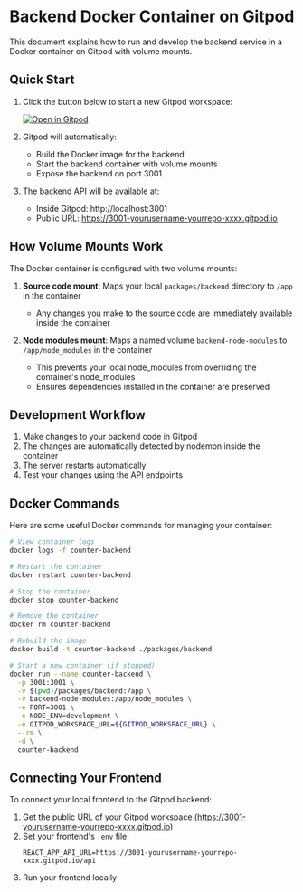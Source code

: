 # Backend Docker Container on Gitpod

This document explains how to run and develop the backend service in a Docker container on Gitpod with volume mounts.

## Quick Start

1. Click the button below to start a new Gitpod workspace:

   [![Open in Gitpod](https://gitpod.io/button/open-in-gitpod.svg)](https://gitpod.io/#https://github.com/yourusername/your-repo)

2. Gitpod will automatically:
   - Build the Docker image for the backend
   - Start the backend container with volume mounts
   - Expose the backend on port 3001

3. The backend API will be available at:
   - Inside Gitpod: http://localhost:3001
   - Public URL: https://3001-yourusername-yourrepo-xxxx.gitpod.io

## How Volume Mounts Work

The Docker container is configured with two volume mounts:

1. **Source code mount**: Maps your local `packages/backend` directory to `/app` in the container
   - Any changes you make to the source code are immediately available inside the container

2. **Node modules mount**: Maps a named volume `backend-node-modules` to `/app/node_modules` in the container
   - This prevents your local node_modules from overriding the container's node_modules
   - Ensures dependencies installed in the container are preserved

## Development Workflow

1. Make changes to your backend code in Gitpod
2. The changes are automatically detected by nodemon inside the container
3. The server restarts automatically
4. Test your changes using the API endpoints

## Docker Commands

Here are some useful Docker commands for managing your container:

```bash
# View container logs
docker logs -f counter-backend

# Restart the container
docker restart counter-backend

# Stop the container
docker stop counter-backend

# Remove the container
docker rm counter-backend

# Rebuild the image
docker build -t counter-backend ./packages/backend

# Start a new container (if stopped)
docker run --name counter-backend \
  -p 3001:3001 \
  -v $(pwd)/packages/backend:/app \
  -v backend-node-modules:/app/node_modules \
  -e PORT=3001 \
  -e NODE_ENV=development \
  -e GITPOD_WORKSPACE_URL=${GITPOD_WORKSPACE_URL} \
  --rm \
  -d \
  counter-backend
```

## Connecting Your Frontend

To connect your local frontend to the Gitpod backend:

1. Get the public URL of your Gitpod workspace (https://3001-yourusername-yourrepo-xxxx.gitpod.io)
2. Set your frontend's `.env` file:
   ```
   REACT_APP_API_URL=https://3001-yourusername-yourrepo-xxxx.gitpod.io/api
   ```
3. Run your frontend locally